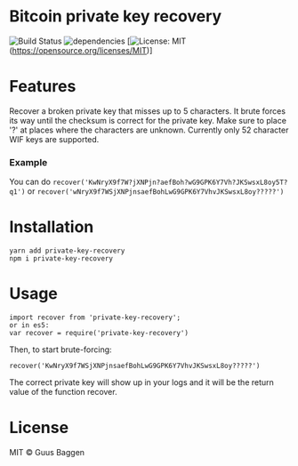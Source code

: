 # Bitcoin private key recovery

![Build Status](https://travis-ci.org/GuusBaggen/privatekeyrecovery.svg?branch=master)
![dependencies](https://img.shields.io/hackage-deps/v/lens.svg)
[![License: MIT](https://img.shields.io/badge/License-MIT-blue.svg)(https://opensource.org/licenses/MIT)]



# Features
Recover a broken private key that misses up to 5 characters. It brute forces its way until the checksum is correct for the private key. Make sure to place '?' at places where the characters are unknown. Currently only 52 character WIF keys are supported. 

### Example
You can do `recover('KwNryX9f7W?jXNPjn?aefBoh?wG9GPK6Y7Vh?JKSwsxL8oy5T?q1')` 
or `recover('wNryX9f7WSjXNPjnsaefBohLwG9GPK6Y7VhvJKSwsxL8oy?????')`

# Installation
```
yarn add private-key-recovery 
npm i private-key-recovery
```

# Usage

```
import recover from 'private-key-recovery';
or in es5: 
var recover = require('private-key-recovery')
```

Then, to start brute-forcing:
```
recover('KwNryX9f7WSjXNPjnsaefBohLwG9GPK6Y7VhvJKSwsxL8oy?????')
```

The correct private key will show up in your logs and it will be the return value of the function recover.

# License

MIT © Guus Baggen
